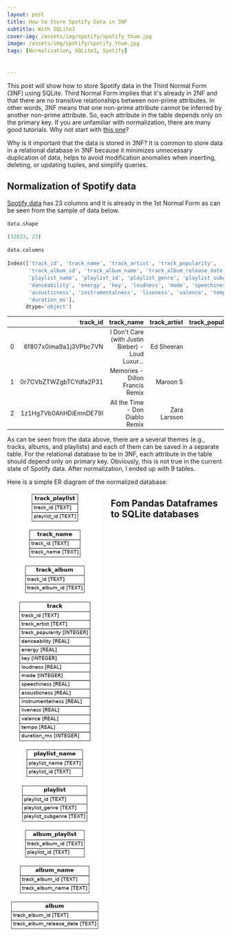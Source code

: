 ```yaml
---
layout: post
title: How to Store Spotify Data in 3NF
subtitle: With SQLite3
cover-img: /assets/img/spotify/spotify_thum.jpg
image: /assets/img/spotify/spotify_thum.jpg
tags: [Normalization, SQLite3, Spotify]


---
```


This post will show how to store Spotify data in the Third Normal Form (3NF) using SQLite. Third Normal Form implies that it's already in 2NF and that there are no transitive relationships between non-prime attributes. In other words, 3NF means that one non-prime attribute cannot be inferred by another non-prime attribute. So, each attribute in the table depends only on the primary key. If you are unfamiliar with normalization, there are many good tutorials. Why not start with [this one](https://www.edureka.co/blog/normalization-in-sql/)?

Why is it important that the data is stored in 3NF? It is common to store data in a relational database in 3NF because it minimizes unnecessary duplication of data, helps to avoid modification anomalies when inserting, deleting, or updating tuples, and simplify queries. 

## Normalization of Spotify data

[Spotify data](https://github.com/rfordatascience/tidytuesday/blob/master/data/2020/2020-01-21/readme.md) has 23 columns and it is already in the 1st Normal Form as can be seen from the sample of data below. 

```python
data.shape
```

```python
(32833, 23)
```

```python
data.columns
```

```python
Index(['track_id', 'track_name', 'track_artist', 'track_popularity',
       'track_album_id', 'track_album_name', 'track_album_release_date',
       'playlist_name', 'playlist_id', 'playlist_genre', 'playlist_subgenre',
       'danceability', 'energy', 'key', 'loudness', 'mode', 'speechiness',
       'acousticness', 'instrumentalness', 'liveness', 'valence', 'tempo',
       'duration_ms'],
      dtype='object')
```

|      |               track_id |                                        track_name | track_artist | track_popularity |         track_album_id |                                  track_album_name | track_album_release_date |
| ---: | ---------------------: | ------------------------------------------------: | -----------: | ---------------: | ---------------------: | ------------------------------------------------: | :----------------------- |
|    0 | 6f807x0ima9a1j3VPbc7VN | I Don't Care (with Justin Bieber) - Loud Luxur... |   Ed Sheeran |               66 | 2oCs0DGTsRO98Gh5ZSl2Cx | I Don't Care (with Justin Bieber) [Loud Luxury... | 2019-06-14               |
|    1 | 0r7CVbZTWZgbTCYdfa2P31 |                   Memories - Dillon Francis Remix |     Maroon 5 |               67 | 63rPSO264uRjW1X5E6cWv6 |                   Memories (Dillon Francis Remix) | 2019-12-13               |
|    2 | 1z1Hg7Vb0AhHDiEmnDE79l |                   All the Time - Don Diablo Remix | Zara Larsson |               70 | 1HoSmj2eLcsrR0vE9gThr4 |                   All the Time (Don Diablo Remix) | 2019-07-05               |

As can be seen from the data above, there are a several themes (e.g., tracks, albums, and playlists) and each of them can be saved in a separate table.  For the relational database to be in 3NF, each attribute in the table should depend only on primary key. Obviously, this is not true in the current state of Spotify data. After normalization, I ended up with 9 tables. 

Here is a simple ER diagram of the normalized database:

<img style="float:left; margin-right: 20px;" src="/assets/img/spotify/spotify_er.png" > 



## Fom Pandas Dataframes to SQLite databases 


